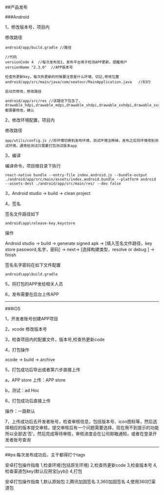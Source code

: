 ##产品发布


###Android

1，修改版本号，项目内

   修改路径

    android/app/build.gradle //路径

    //代码
    versionCode 4  //每次发布加1，发布平台用于检测APP更新，提醒用户
    versionName "2.3.0"  //APP版本号
    
    检查热更新key，每次热更新的时候要注意是什么环境，切记,修改位置
    android/app/src/main/java/com/seatour/MainApplication.java   //83行
    
    启动页修改，修改路径
    
    android/app/src/res //该路径下包含了，drawable_hdpi,drawable_mdpi,drawable_xhdpi,drawable_xxhdpi,drawable_xxxhdpi,都需要修改，确认

2，修改环境配置，项目内

   修改路径

    app/utils/config.js //将环境切换到发布环境，测试环境注释掉，发布之后将环境改到测试环境，通常给测试只需要打包测试版本app

3，编译

   编译命令，项目根目录下执行

    react-native bundle --entry-file index.android.js --bundle-output ./android/app/src/main/assets/index.android.bundle --platform android --assets-dest ./android/app/src/main/res/ --dev false

3，Android studio -> build -> clean project

4，签名

   签名文件路径如下

    android\app\release-key.keystore

   操作

   Android studio -> build -> generate signed apk -> [填入签名文件路径，key store password,名字，密码] -> next-> [选择构建类型，resolve or debug ] -> finish


   签名名字密码在如下文件配置

    android\app\build.gradle

5，将打包的APP发给相关人员

6，发布需要在后台上传APP


---
###iOS


1，开发者账号创建APP项目

2，xcode 修改版本号

3，检查项目内的配置文件，版本号,检查热更新code

4，打包操作

   xcode -> build -> archive

5，打包成功后导出或者第六步直接上传

  a，APP store 上传：APP store

  b，测试：ad Hoc

6，打包成功后直接上传

   操作：一路默认

7，上传成功后去开发者账号，检查审核信息，包括版本号、icon图标等，然后选择相应的版本提交审核，提交审核后有一个问题需要选择，现在用不到提示的功能所以全部选‘否’。然后完成等待审核，审核进度会在公司邮箱通知，或者在登录开发者账号查询

---

##ps:每次发布成功后，主干都得打个tags




安卓打包操作指南
1,检查环境(包括原生环境)
2,检查热更新code
3,检查版本号
4,检查渠道包key(默认应用宝[yyb])
4,打包

安卓打包操作指南
1,默认原始包
2,腾讯加固签名
3,360加固签名
4,使用360打渠道包

